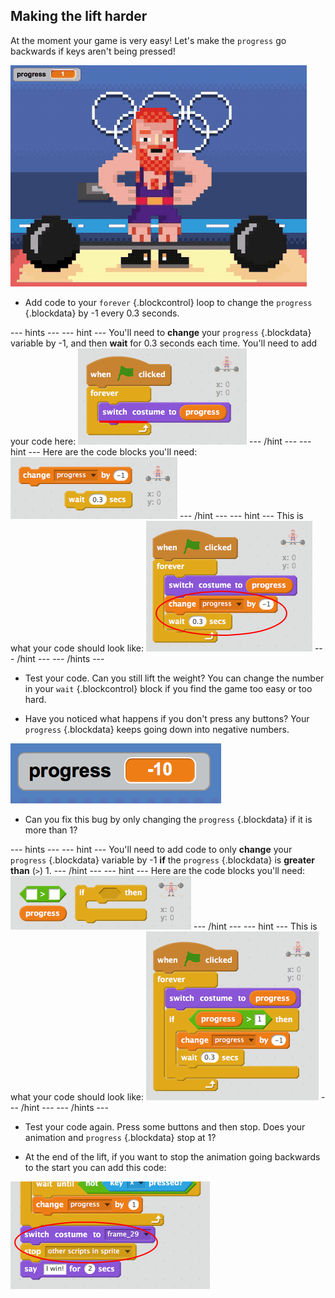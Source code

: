 ## Making the lift harder

At the moment your game is very easy! Let's make the `progress` go backwards if keys aren't being pressed!

![A harder lift](images/weights-backwards-animation.gif)

+ Add code to your `forever` {.blockcontrol} loop to change the `progress` {.blockdata} by -1 every 0.3 seconds.

--- hints --- --- hint ---
You'll need to __change__ your `progress` {.blockdata} variable by -1, and then __wait__ for 0.3 seconds each time.
You'll need to add your code here:
![Blocks for reducing the progress](images/weights-progress-reduce-location.png)
--- /hint --- --- hint ---
Here are the code blocks you'll need:
![Blocks for reducing the progress](images/weights-progress-reduce-blocks.png)
--- /hint --- --- hint ---
This is what your code should look like:
![Code for reducing the progress](images/weights-progress-reduce-code.png)
--- /hint --- --- /hints ---

+ Test your code. Can you still lift the weight? You can change the number in your `wait` {.blockcontrol} block if you find the game too easy or too hard.

+ Have you noticed what happens if you don't press any buttons? Your `progress` {.blockdata} keeps going down into negative numbers.

![Negative progress](images/weights-progress-negative.png)

+ Can you fix this bug by only changing the `progress` {.blockdata} if it is more than 1?

--- hints --- --- hint ---
You'll need to add code to only __change__ your `progress` {.blockdata} variable by -1 __if__ the `progress` {.blockdata} is __greater than__ (`>`) 1.
--- /hint --- --- hint ---
Here are the code blocks you'll need:
![Blocks for fixing negative progress](images/weights-progress-reduce-fix-blocks.png)
--- /hint --- --- hint ---
This is what your code should look like:
![Code for fixing negative progress](images/weights-progress-reduce-fix-code.png)
--- /hint --- --- /hints ---

+ Test your code again. Press some buttons and then stop. Does your animation and `progress` {.blockdata} stop at 1?

+ At the end of the lift, if you want to stop the animation going backwards to the start you can add this code:

![Stopping at the end of a lift](images/weights-stop-animation.png)
